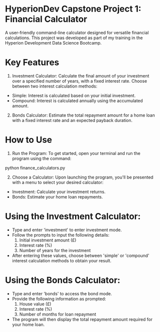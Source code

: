 # HyperionDev Capstone Project 1: Financial Calculator
A user-friendly command-line calculator designed for versatile financial calculations. This project was developed as part of my training in the Hyperion Development Data Science Bootcamp.

# Key Features
1) Investment Calculator:
Calculate the final amount of your investment over a specified number of years, with a fixed interest rate.
Choose between two interest calculation methods:
- Simple: Interest is calculated based on your initial investment.
- Compound: Interest is calculated annually using the accumulated amount.

2) Bonds Calculator:
Estimate the total repayment amount for a home loan with a fixed interest rate and an expected payback duration.

# How to Use
1) Run the Program: To get started, open your terminal and run the program using the command:

python finance_calculators.py

2) Choose a Calculator:
Upon launching the program, you'll be presented with a menu to select your desired calculator:

- Investment: Calculate your investment returns.
- Bonds: Estimate your home loan repayments.


# Using the Investment Calculator:

- Type and enter 'investment' to enter investment mode.
- Follow the prompts to input the following details:
  1) Initial investment amount (£)
  2) Interest rate (%)
  3) Number of years for the investment
- After entering these values, choose between 'simple' or 'compound' interest calculation methods to obtain your result.

# Using the Bonds Calculator:

- Type and enter 'bonds' to access the bond mode.
- Provide the following information as prompted:
  1) House value (£)
  2) Interest rate (%)
  3) Number of months for loan repayment
- The program will then display the total repayment amount required for your home loan.
